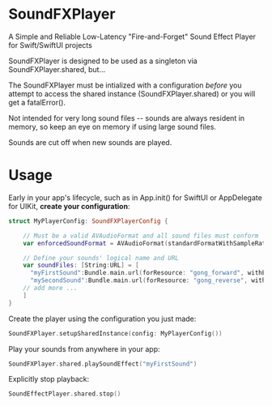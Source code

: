 # SoundFXPlayer
A Simple and Reliable Low-Latency "Fire-and-Forget" Sound Effect Player for Swift/SwiftUI projects

SoundFXPlayer is designed to be used as a singleton via SoundFXPlayer.shared, but...

The SoundFXPlayer must be intialized with a configuration *before* you attempt to access the shared instance (SoundFXPlayer.shared) or you will get a fatalError().

Not intended for very long sound files -- sounds are always resident in memory, so keep an eye on memory if using large sound files.

Sounds are cut off when new sounds are played.

# Usage

Early in your app's lifecycle, such as in App.init() for SwiftUI or AppDelegate for UIKit, <b>create your configuration</b>:

```swift
struct MyPlayerConfig: SoundFXPlayerConfig {

    // Must be a valid AVAudioFormat and all sound files must conform
    var enforcedSoundFormat = AVAudioFormat(standardFormatWithSampleRate: 44100, channels: 2)!

    // Define your sounds' logical name and URL
    var soundFiles: [String:URL] = [
      "myFirstSound":Bundle.main.url(forResource: "gong_forward", withExtension: "wav")!,
      "mySecondSound":Bundle.main.url(forResource: "gong_reverse", withExtension: "wav")!
    // add more ...
    ]
}
```
Create the player using the configuration you just made:

```swift
SoundFXPlayer.setupSharedInstance(config: MyPlayerConfig())
```

Play your sounds from anywhere in your app:

```swift
SoundFXPlayer.shared.playSoundEffect("myFirstSound")
```

Explicitly stop playback:

```swift
SoundEffectPlayer.shared.stop()
```

